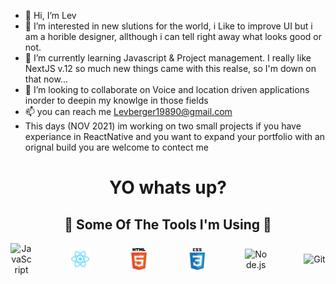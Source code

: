 - 👋 Hi, I’m Lev 
- 👀 I’m interested in new slutions for the world, i Like to improve UI but i am a horible designer, allthough i can tell right away what looks good or not. 
- 🌱 I’m currently learning Javascript & Project management. I really like NextJS v.12 so much new things came with this realse, so I'm down on that now...
- 💞️ I’m looking to collaborate on Voice and location driven applications inorder to deepin my knowlge in those fields
- 📫 you can reach me Levberger19890@gmail.com 
- This days (NOV 2021) im working on two small projects if you have experiance in ReactNative and you want to expand your portfolio with an orignal build you are welcome to      contect me  

<div align="center">
<h1 style="text-align:center;"> YO whats up?</h1>

<h2 style="text-align:center;"> 🔧 Some Of The Tools I'm Using 🔬</h2>

<div style='display:flex; justify-content:space-between; align-items:center;'>

<img  alt="JavaScript" width="35px" src="https://upload.wikimedia.org/wikipedia/commons/thumb/9/99/Unofficial_JavaScript_logo_2.svg/768px-Unofficial_JavaScript_logo_2.svg.png"/>

<img  alt="React" width="35px" src="https://raw.githubusercontent.com/github/explore/80688e429a7d4ef2fca1e82350fe8e3517d3494d/topics/react/react.png" />

<img  alt="HTML5" width="35px" src="https://raw.githubusercontent.com/github/explore/80688e429a7d4ef2fca1e82350fe8e3517d3494d/topics/html/html.png" />

<img  alt="CSS3" width="35px" src="https://raw.githubusercontent.com/github/explore/80688e429a7d4ef2fca1e82350fe8e3517d3494d/topics/css/css.png" />

<img  alt="Node.js" width="35px" src="https://img.icons8.com/color/452/nodejs.png" />

<!-- <img  alt="MongoDB" width="35px" src="https://cdn.iconscout.com/icon/free/png-512/mongodb-5-1175140.png" /> -->

<!-- <img  alt="mysql" width="35px" src="https://cdn.worldvectorlogo.com/logos/mysql.svg" /> -->

<img  alt="Git" width="35px" src="https://git-scm.com/images/logos/downloads/Git-Icon-1788C.png" />
</div>
<!---
be-lev/be-lev is a ✨ special ✨ repository because its `README.md` (this file) appears on your GitHub profile.
You can click the Preview link to take a look at your changes.
--->
